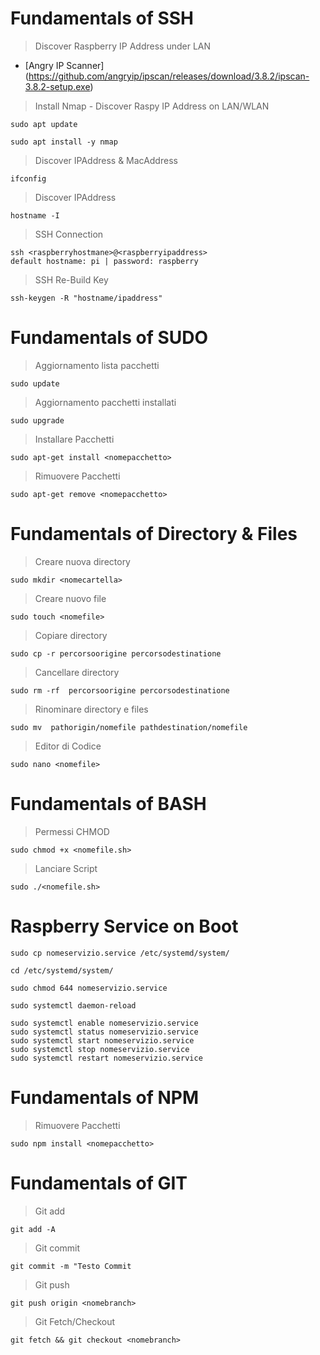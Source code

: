 # Fundamentals of SSH
> Discover Raspberry IP Address under LAN
- [Angry IP Scanner] (https://github.com/angryip/ipscan/releases/download/3.8.2/ipscan-3.8.2-setup.exe)

> Install Nmap - Discover Raspy IP Address on LAN/WLAN
```
sudo apt update
```
```
sudo apt install -y nmap
```

> Discover IPAddress & MacAddress
```
ifconfig 
```

> Discover IPAddress
```
hostname -I
```

> SSH Connection
```
ssh <raspberryhostmane>@<raspberryipaddress>
default hostname: pi | password: raspberry
```
> SSH Re-Build Key
```
ssh-keygen -R "hostname/ipaddress"
```

# Fundamentals of SUDO
> Aggiornamento lista pacchetti
```
sudo update
```
> Aggiornamento pacchetti installati 
```
sudo upgrade
```

> Installare Pacchetti
```
sudo apt-get install <nomepacchetto>
```

> Rimuovere Pacchetti
```
sudo apt-get remove <nomepacchetto>
```

# Fundamentals of Directory & Files

> Creare nuova directory 
```
sudo mkdir <nomecartella>
```
> Creare nuovo file  
```
sudo touch <nomefile>
```

> Copiare directory
```
sudo cp -r percorsoorigine percorsodestinatione
```

> Cancellare directory
```
sudo rm -rf  percorsoorigine percorsodestinatione
```

> Rinominare directory e files
```
sudo mv  pathorigin/nomefile pathdestination/nomefile
```
> Editor di Codice
```
sudo nano <nomefile>
```

# Fundamentals of BASH
> Permessi CHMOD
```
sudo chmod +x <nomefile.sh>
```
> Lanciare Script
```
sudo ./<nomefile.sh>
```

# Raspberry Service on Boot  
```
sudo cp nomeservizio.service /etc/systemd/system/
```
```
cd /etc/systemd/system/
```
```
sudo chmod 644 nomeservizio.service
```
```
sudo systemctl daemon-reload
```
```
sudo systemctl enable nomeservizio.service
sudo systemctl status nomeservizio.service
sudo systemctl start nomeservizio.service
sudo systemctl stop nomeservizio.service
sudo systemctl restart nomeservizio.service
```

# Fundamentals of NPM
> Rimuovere Pacchetti
```
sudo npm install <nomepacchetto>
```
# Fundamentals of GIT
> Git add
```
git add -A
```
> Git commit 
```
git commit -m "Testo Commit
```
> Git push
```
git push origin <nomebranch>
```
> Git Fetch/Checkout
```
git fetch && git checkout <nomebranch>
```